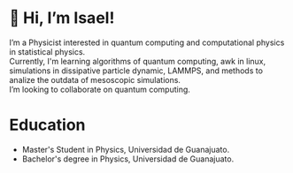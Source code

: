 # 👋 Hi, I’m Isael!
I’m a Physicist interested in quantum computing and computational physics in statistical physics.  
Currently, I'm learning algorithms of quantum computing, awk in linux, simulations in dissipative particle dynamic, LAMMPS, and methods to analize the outdata of mesoscopic simulations.  
I’m looking to collaborate on quantum computing.  
# Education
- Master's Student in Physics, Universidad de Guanajuato.
- Bachelor's degree in Physics, Universidad de Guanajuato.
